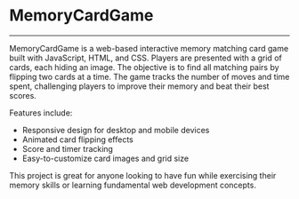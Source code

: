 # MemoryCardGame

---

MemoryCardGame is a web-based interactive memory matching card game built with JavaScript, HTML, and CSS. Players are presented with a grid of cards, each hiding an image. The objective is to find all matching pairs by flipping two cards at a time. The game tracks the number of moves and time spent, challenging players to improve their memory and beat their best scores. 

Features include:
- Responsive design for desktop and mobile devices
- Animated card flipping effects
- Score and timer tracking
- Easy-to-customize card images and grid size

This project is great for anyone looking to have fun while exercising their memory skills or learning fundamental web development concepts.
